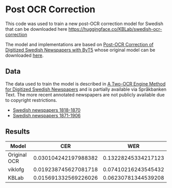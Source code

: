 # Post OCR Correction

This code was used to train a new post-OCR correction model for Swedish that
can be downloaded here <https://huggingface.co/KBLab/swedish-ocr-correction>

The model and implementations are based on [Post-OCR Correction of Digitized
Swedish Newspapers with ByT5](https://aclanthology.org/2024.latechclfl-1.23/)
whose original model can be downloaded
[here](https://huggingface.co/viklofg/swedish-ocr-correction).

## Data

The data used to train the model is described in  [A Two-OCR Engine Method for
Digitized Swedish
Newspapers](https://ecp.ep.liu.se/index.php/clarin/article/view/8) and is
partially available via Språkbanken Text.
The more recent annotated newspapers are not publicly available due to
copyright restrictions.

- [Swedish newspapers 1818-1870](https://spraakbanken.gu.se/en/resources/svenska-tidningar-1818-1870)
- [Swedish newspapers 1871-1906](https://spraakbanken.gu.se/resurser/svenska-tidningar-1871-1906)

## Results

| Model | CER | WER |
| - | - | - |
| Original OCR | 0.030104242197988382 | 0.13228245334217123 |
| viklofg |  0.019238745627081718 | 0.07410216243545432 |
| KBLab | 0.015691332569226026 | 0.06230781344539208 |
